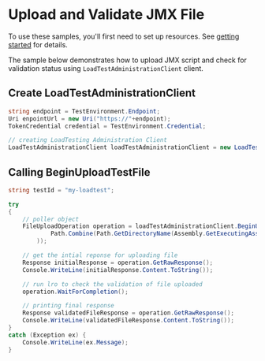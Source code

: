 # Upload and Validate JMX File

To use these samples, you'll first need to set up resources. See [getting started](https://github.com/Azure/azure-sdk-for-net/blob/main/sdk/loadtestservice/Azure.Developer.LoadTesting/README.md#getting-started) for details.

The sample below demonstrates how to upload JMX script and check for validation status using `LoadTestAdministrationClient` client.

## Create LoadTestAdministrationClient
```C# Snippet:Azure_Developer_LoadTesting_CreateAdminClient
string endpoint = TestEnvironment.Endpoint;
Uri enpointUrl = new Uri("https://"+endpoint);
TokenCredential credential = TestEnvironment.Credential;

// creating LoadTesting Administration Client
LoadTestAdministrationClient loadTestAdministrationClient = new LoadTestAdministrationClient(enpointUrl, credential);
```

## Calling BeginUploadTestFile
```C# Snippet:Azure_Developer_LoadTesting_BeginUploadTestFile
string testId = "my-loadtest";

try
{
    // poller object
    FileUploadOperation operation = loadTestAdministrationClient.BeginUploadTestFile(WaitUntil.Started, testId, "sample.jmx", RequestContent.Create(
            Path.Combine(Path.GetDirectoryName(Assembly.GetExecutingAssembly().Location), "sample.jmx")
        ));

    // get the intial reponse for uploading file
    Response initialResponse = operation.GetRawResponse();
    Console.WriteLine(initialResponse.Content.ToString());

    // run lro to check the validation of file uploaded
    operation.WaitForCompletion();

    // printing final response
    Response validatedFileResponse = operation.GetRawResponse();
    Console.WriteLine(validatedFileResponse.Content.ToString());
}
catch (Exception ex) {
    Console.WriteLine(ex.Message);
}
```
